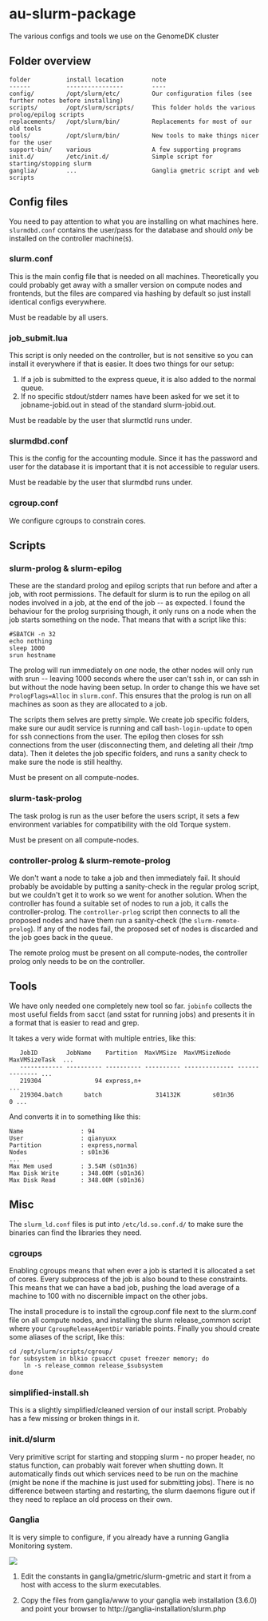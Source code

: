 au-slurm-package
================

The various configs and tools we use on the GenomeDK cluster

Folder overview
---------------

    folder          install location        note
    ------          ----------------        ----
    config/         /opt/slurm/etc/         Our configuration files (see further notes before installing)
    scripts/        /opt/slurm/scripts/     This folder holds the various prolog/epilog scripts
    replacements/   /opt/slurm/bin/         Replacements for most of our old tools
    tools/          /opt/slurm/bin/         New tools to make things nicer for the user
    support-bin/    various                 A few supporting programs
    init.d/         /etc/init.d/            Simple script for starting/stopping slurm
    ganglia/        ...                     Ganglia gmetric script and web scripts

Config files
------------
You need to pay attention to what you are installing on what machines here.
`slurmdbd.conf` contains the user/pass for the database and should _only_ be
installed on the controller machine(s).

### slurm.conf
This is the main config file that is needed on all machines.
Theoretically you could probably get away with a smaller version on compute
nodes and frontends, but the files are compared via hashing by default so just
install identical configs everywhere.

Must be readable by all users.

### job_submit.lua
This script is only needed on the controller, but is not sensitive so you can
install it everywhere if that is easier.
It does two things for our setup:

1. If a job is submitted to the express queue, it is also added to the normal queue.
2. If no specific stdout/stderr names have been asked for we set it to
jobname-jobid.out in stead of the standard slurm-jobid.out.

Must be readable by the user that slurmctld runs under.

### slurmdbd.conf
This is the config for the accounting module. Since it has the password and
user for the database it is important that it is not accessible to regular
users.

Must be readable by the user that slurmdbd runs under.

### cgroup.conf
We configure cgroups to constrain cores.

Scripts
-------

### slurm-prolog & slurm-epilog
These are the standard prolog and epilog scripts that run before and after a
job, with root permissions.
The default for slurm is to run the epilog on all nodes involved in a job, at
the end of the job -- as expected.
I found the behaviour for the prolog surprising though, it only runs on a node
when the job starts something on the node.
That means that with a script like this:

    #SBATCH -n 32
    echo nothing
    sleep 1000
    srun hostname

The prolog will run immediately on _one_ node, the other nodes will only run
with srun -- leaving 1000 seconds where the user can't ssh in, or can ssh in
but without the node having been setup.
In order to change this we have set `PrologFlags=Alloc` in `slurm.conf`. This
ensures that the prolog is run on all machines as soon as they are allocated to
a job.

The scripts them selves are pretty simple. We create job specific folders, make
sure our audit service is running and call `bash-login-update` to open for ssh
connections from the user.
The epilog then closes for ssh connections from the user (disconnecting them,
        and deleting all their /tmp data).
Then it deletes the job specific folders, and runs a sanity check to make sure
the node is still healthy.

Must be present on all compute-nodes.

### slurm-task-prolog
The task prolog is run as the user before the users script, it sets a few
environment variables for compatibility with the old Torque system.

Must be present on all compute-nodes.

### controller-prolog & slurm-remote-prolog
We don't want a node to take a job and then immediately fail. It should
probably be avoidable by putting a sanity-check in the regular prolog script,
         but we couldn't get it to work so we went for another solution.
When the controller has found a suitable set of nodes to run a job, it calls
the controller-prolog.
The `controller-prlog` script then connects to all the proposed nodes and have
them run a sanity-check (the `slurm-remote-prolog`). If any of the nodes fail,
the proposed set of nodes is discarded and the job goes back in the queue.

The remote prolog must be present on all compute-nodes, the controller prolog
only needs to be on the controller.

Tools
-----
We have only needed one completely new tool so far. `jobinfo` collects the most
useful fields from sacct (and sstat for running jobs) and presents it in a
format that is easier to read and grep.

It takes a very wide format with multiple entries, like this:

       JobID        JobName    Partition  MaxVMSize  MaxVMSizeNode  MaxVMSizeTask  ...
       ------------ ---------- ---------- ---------- -------------- -------------- ...
       219304               94 express,n+                                          ...
       219304.batch      batch               314132K         s01n36              0 ...

And converts it in to something like this:

    Name                : 94
    User                : qianyuxx
    Partition           : express,normal
    Nodes               : s01n36
    ...
    Max Mem used        : 3.54M (s01n36)
    Max Disk Write      : 348.00M (s01n36)
    Max Disk Read       : 348.00M (s01n36)


Misc
----
The `slurm_ld.conf` files is put into `/etc/ld.so.conf.d/` to make sure the
binaries can find the libraries they need.

### cgroups
Enabling cgroups means that when ever a job is started it is allocated a set of
cores. Every subprocess of the job is also bound to these constraints. This means
that we can have a bad job, pushing the load average of a machine to 100 with no
discernible impact on the other jobs.

The install procedure is to install the cgroup.conf file next to the slurm.conf
file on all compute nodes, and installing the slurm release_common script where
your `CgroupReleaseAgentDir` variable points.
Finally you should create some aliases of the script, like this:

    cd /opt/slurm/scripts/cgroup/
    for subsystem in blkio cpuacct cpuset freezer memory; do
        ln -s release_common release_$subsystem 
    done

### simplified-install.sh
This is a slightly simplified/cleaned version of our install script. Probably
has a few missing or broken things in it.

### init.d/slurm
Very primitive script for starting and stopping slurm - no proper header, no
status function, can probably wait forever when shutting down.
It automatically finds out which services need to be run on the machine (might
        be none if the machine is just used for submitting jobs).
There is no difference between starting and restarting, the slurm daemons
figure out if they need to replace an old process on their own.

### Ganglia
It is very simple to configure, if you already have a running Ganglia Monitoring system.

![](https://github.com/runefriborg/misc-slurm-stuff/blob/master/slurm-ganglia-screenhost.png)

1. Edit the constants in ganglia/gmetric/slurm-gmetric and start it from a host with access
to the slurm executables.

2. Copy the files from ganglia/www to your ganglia web installation (3.6.0) and point your browser to http://ganglia-installation/slurm.php


